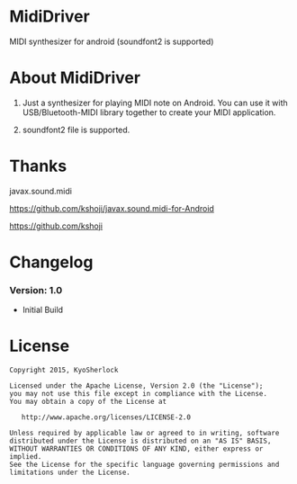 # MidiDriver
MIDI synthesizer for android (soundfont2 is supported)

# About MidiDriver
  1) Just a synthesizer for playing MIDI note on Android. You can use it with USB/Bluetooth-MIDI library together to create your MIDI application.

  2) soundfont2 file is supported.
  
# Thanks
  javax.sound.midi

  https://github.com/kshoji/javax.sound.midi-for-Android

  https://github.com/kshoji

# Changelog

### Version: 1.0

  * Initial Build

# License

    Copyright 2015, KyoSherlock
    
    Licensed under the Apache License, Version 2.0 (the "License");
    you may not use this file except in compliance with the License.
    You may obtain a copy of the License at
    
       http://www.apache.org/licenses/LICENSE-2.0
    
    Unless required by applicable law or agreed to in writing, software
    distributed under the License is distributed on an "AS IS" BASIS,
    WITHOUT WARRANTIES OR CONDITIONS OF ANY KIND, either express or implied.
    See the License for the specific language governing permissions and
    limitations under the License.
